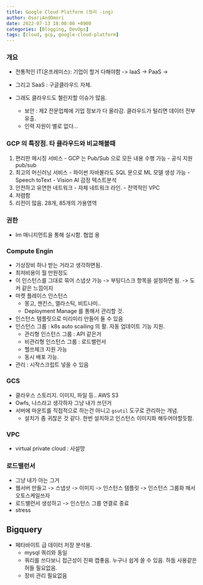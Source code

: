 ```yaml
---
title: Google Cloud Platform (정리 -ing)
author: OsoriAndOmori
date: 2022-07-13 18:00:00 +0900
categories: [Blogging, DevOps]
tags: [cloud, gcp, google-cloud-platform]
---
```


### 개요
- 전통적인 IT(온프레미스): 기업이 할거 다해야함 -> IaaS -> PaaS ->
- 그리고 SaaS : 구글클라우드 자체.

- 그래도 클라우드도 첼린지할 이슈가 많음.
  - 보안 : 제2 전문업체에 기업 정보가 다 올라감. 클라우드가 털리면 데이터 전부 유출.
  - 인력 자원이 별로 없다...

### GCP 의 특장점. 타 클라우드와 비교해볼때
  1. 편리한 메시징 서비스
    - GCP 는 Pub/Sub 으로 모든 내용 수행 가능
    - 공식 지원 pub/sub
  2. 최고의 머신러닝 서비스
    - 파이썬 자바몰라도 SQL 문으로 ML 모델 생성 가능
    - Speech toText
    - Vision AI 감정 텍스트분석
  3. 안전하고 유연한 네트워크
    - 자체 네트워크 라인.
    - 전역적인 VPC
  4. 저렴함
  5. 리전이 많음. 28개, 85개의 가용영역

### 권한
- Im 매니지먼트을 통해 실시함. 협업 용

### Compute Engin
- 가상장비 하나 받는 거라고 생각하면됨.
- 최저비용이 월 만원정도
- 이 인스턴스를 그대로 묶어 스냅샷 가능 -> 부팅디스크 항목을 설정하면 됨. -> 도커 같은 느낌이지
- 마켓 플레이스 인스턴스
  - 몽고, 젠킨스, 엘라스틱, 비트나미..
  - Deployment Manage 를 통해서 관리할 것.
- 인스턴스 템플릿으로 미리미리 만들어 둘 수 있음
- 인스턴스 그룹 : k8s auto scailing 의 활. 자동 업데이트 기능 지원.
  - 관리형 인스턴스 그룹 : API 같은거
  - 비관리형 인스턴스 그룹 : 로드밸런서
  - 헬쓰체크 지원 가능
  - 동시 배포 가능.
- 관리 : 시작스크립트 넣을 수 있음

### GCS
- 클라우스 스토리지. 이미지, 파일 등.. AWS S3
- Owfs, 나스라고 생각하자 그냥 내가 쓰던거
- 서버에 마운트를 직접적으로 하는건 아니고 `gsutil` 도구로 관리하는 개념.
  - 설치가 좀 귀찮은 것 같다. 한번 설치하고 인스턴스 이미지화 해두어야할듯함.

### VPC
- virtual private cloud : 사설망

### 로드밸런서
- 그냥 내가 아는 그거
- 웹서버 만들고 -> 스냅샷 -> 이미지 -> 인스턴스 템플릿 -> 인스턴스 그룹화 해서 오토스케일쓰자
- 로드밸런서 생성하고 -> 인스턴스 그룹 연결로 종료
- stress

## Bigquery
- 페타바이트 급 데이터 저장 분석용.
  - mysql 쿼리와 동일
  - 쿼리를 쓰다보니 접근성이 진짜 캡좋음. 누구나 쉽게 쓸 수 있음. 하둡 사용같은 허들 필요없음.
  - 장비 관리 필요없음
